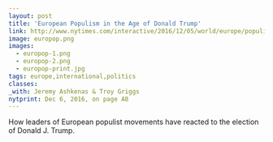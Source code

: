 ```yaml
---
layout: post
title: 'European Populism in the Age of Donald Trump'
link: http://www.nytimes.com/interactive/2016/12/05/world/europe/populism-in-age-of-trump.html
image: europop.png
images:
  - europop-1.png
  - europop-2.png
  - europop-print.jpg
tags: europe,international,politics
classes:
_with: Jeremy Ashkenas & Troy Griggs
nytprint: Dec 6, 2016, on page A8
---
```


How leaders of European populist movements have reacted to the election of Donald J. Trump.
